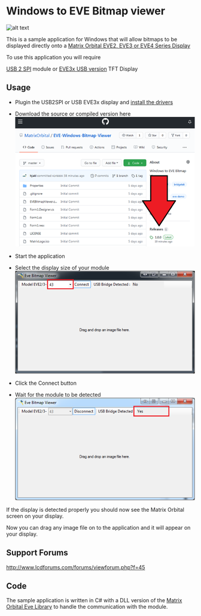 # Windows to EVE Bitmap viewer 

![alt text](https://www.matrixorbital.com/image/cache/catalog/products/EVE/EVE3-43G-300x300.jpg)

This is a sample application for Windows that will allow bitmaps to be displayed directly onto a [Matrix Orbital 
EVE2, EVE3 or EVE4 Series Display](https://www.matrixorbital.com/ftdi-eve) 

To use this application you will require 

[USB 2 SPI](https://www.matrixorbital.com/eve2-usb2spi-kit-a) module or
[EVE3x USB version](https://www.matrixorbital.com/index.php?route=product/search&search=eve3x) TFT Display

## Usage

- Plugin the USB2SPI or USB EVE3x display and [install the drivers](https://www.matrixorbital.com/index.php?route=download/download_category&dpath=6)

- Download the source or compiled version here
![](Downloadlink1.png)

- Start the application

- Select the display size of your module  
![](display_size.png)

- Click the Connect button

- Wait for the module to be detected  
![](connected.png)

If the display is detected properly you should now see the Matrix Orbital screen on your display.

Now you can drag any image file on to the application and it will appear on your display.

## Support Forums

http://www.lcdforums.com/forums/viewforum.php?f=45

## Code

The sample application is written in C# with a DLL version of the [Matrix Orbital Eve Library](https://github.com/MatrixOrbital/EVE2-Library) to handle the communication with the module.

